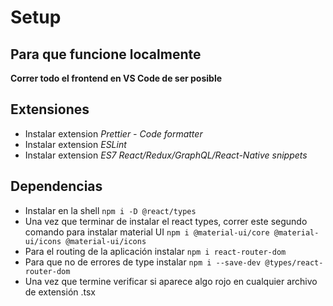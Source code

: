 # Setup

## Para que funcione localmente

**Correr todo el frontend en VS Code de ser posible**

## Extensiones

- Instalar extension _Prettier - Code formatter_
- Instalar extension _ESLint_
- Instalar extension _ES7 React/Redux/GraphQL/React-Native snippets_

## Dependencias

- Instalar en la shell `npm i -D @react/types`
- Una vez que terminar de instalar el react types, correr este segundo comando para instalar material UI `npm i @material-ui/core @material-ui/icons @material-ui/icons`
- Para el routing de la aplicación instalar `npm i react-router-dom`
- Para que no de errores de type instalar `npm i --save-dev @types/react-router-dom`
- Una vez que termine verificar si aparece algo rojo en cualquier archivo de extensión .tsx
